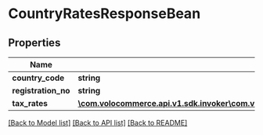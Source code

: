 # CountryRatesResponseBean

## Properties
Name | Type | Description | Notes
------------ | ------------- | ------------- | -------------
**country_code** | **string** |  | [optional] 
**registration_no** | **string** |  | [optional] 
**tax_rates** | [**\com.volocommerce.api.v1.sdk.invoker\com.volocommerce.api.v1.sdk.model\TaxRatesResponseBean[]**](TaxRatesResponseBean.md) |  | [optional] 

[[Back to Model list]](../README.md#documentation-for-models) [[Back to API list]](../README.md#documentation-for-api-endpoints) [[Back to README]](../README.md)



